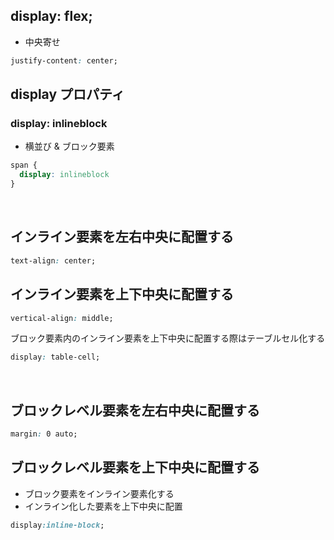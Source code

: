 ## display: flex;
- 中央寄せ
```css
justify-content: center;
```
  
## display プロパティ
### display: inlineblock
- 横並び & ブロック要素
```css
span {
  display: inlineblock
}
```
  
<br>

## インライン要素を左右中央に配置する

```css
text-align: center; 
```

 ## インライン要素を上下中央に配置する
 
 ```css
 vertical-align: middle; 
 ```
 
 ブロック要素内のインライン要素を上下中央に配置する際はテーブルセル化する
 
 ```css
 display: table-cell;
 ```

<br>

## ブロックレベル要素を左右中央に配置する

```css
margin: 0 auto;
```
  
## ブロックレベル要素を上下中央に配置する
- ブロック要素をインライン要素化する
- インライン化した要素を上下中央に配置

```css
display:inline-block; 
```
